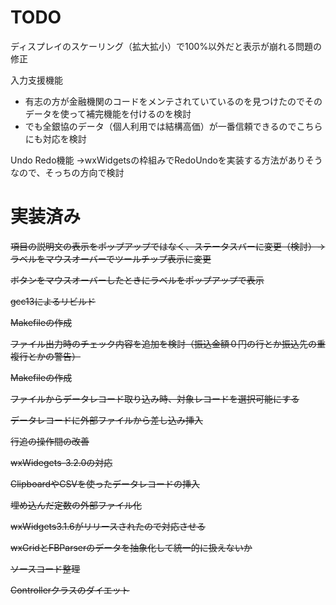 # TODO
ディスプレイのスケーリング（拡大拡小）で100%以外だと表示が崩れる問題の修正

入力支援機能
- 有志の方が金融機関のコードをメンテされていているのを見つけたのでそのデータを使って補完機能を付けるのを検討
- でも全銀協のデータ（個人利用では結構高価）が一番信頼できるのでこちらにも対応を検討

Undo Redo機能
→wxWidgetsの枠組みでRedoUndoを実装する方法がありそうなので、そっちの方向で検討

# 実装済み

~~項目の説明文の表示をポップアップではなく、ステータスバーに変更（検討）→ラベルをマウスオーバーでツールチップ表示に変更~~

~~ボタンをマウスオーバーしたときにラベルをポップアップで表示~~

~~gcc13によるリビルド~~

~~Makefileの作成~~

~~ファイル出力時のチェック内容を追加を検討（振込金額０円の行とか振込先の重複行とかの警告）~~

~~Makefileの作成~~

~~ファイルからデータレコード取り込み時、対象レコードを選択可能にする~~

~~データレコードに外部ファイルから差し込み挿入~~

~~行追の操作間の改善~~

~~wxWidegets-3.2.0の対応~~

~~ClipboardやCSVを使ったデータレコードの挿入~~

~~埋め込んだ定数の外部ファイル化~~

~~wxWidgets3.1.6がリリースされたので対応させる~~

~~wxGridとFBParserのデータを抽象化して統一的に扱えないか~~

~~ソースコード整理~~

~~Controllerクラスのダイエット~~


